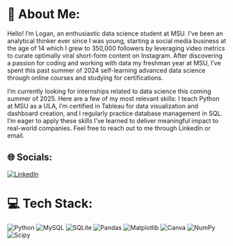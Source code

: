# 💫 About Me:
Hello! I’m Logan, an enthusiastic data science student at MSU. I’ve been an analytical thinker ever since I was young, starting a social media business at the age of 14 which I grew to 350,000 followers by leveraging video metrics to curate optimally viral short-form content on Instagram. After discovering a passion for coding and working with data my freshman year at MSU, I’ve spent this past summer of 2024 self-learning advanced data science through online courses and studying for certifications.

I’m currently looking for internships related to data science this coming summer of 2025. Here are a few of my most relevant skills: I teach Python at MSU as a ULA, I’m certified in Tableau for data visualization and dashboard creation, and I regularly practice database management in SQL. I’m eager to apply these skills I’ve learned to deliver meaningful impact to real-world companies. Feel free to reach out to me through LinkedIn or email.<br>


## 🌐 Socials:
[![LinkedIn](https://img.shields.io/badge/LinkedIn-%230077B5.svg?logo=linkedin&logoColor=white)](https://linkedin.com/in/logan-pearson1) 

# 💻 Tech Stack:
![Python](https://img.shields.io/badge/python-3670A0?style=for-the-badge&logo=python&logoColor=ffdd54) ![MySQL](https://img.shields.io/badge/mysql-4479A1.svg?style=for-the-badge&logo=mysql&logoColor=white) ![SQLite](https://img.shields.io/badge/sqlite-%2307405e.svg?style=for-the-badge&logo=sqlite&logoColor=white) ![Pandas](https://img.shields.io/badge/pandas-%23150458.svg?style=for-the-badge&logo=pandas&logoColor=white) ![Matplotlib](https://img.shields.io/badge/Matplotlib-%23ffffff.svg?style=for-the-badge&logo=Matplotlib&logoColor=black) ![Canva](https://img.shields.io/badge/Canva-%2300C4CC.svg?style=for-the-badge&logo=Canva&logoColor=white) ![NumPy](https://img.shields.io/badge/numpy-%23013243.svg?style=for-the-badge&logo=numpy&logoColor=white) ![Scipy](https://img.shields.io/badge/SciPy-%230C55A5.svg?style=for-the-badge&logo=scipy&logoColor=%white)

<!-- Proudly created with GPRM ( https://gprm.itsvg.in ) -->
